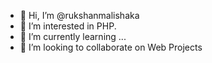 - 👋 Hi, I’m @rukshanmalishaka
- 👀 I’m interested in PHP.
- 🌱 I’m currently learning ...
- 💞️ I’m looking to collaborate on Web Projects 


<!---
rukshanmalishaka/rukshanmalishaka is a ✨ special ✨ repository because its `README.md` (this file) appears on your GitHub profile.
You can click the Preview link to take a look at your changes.
--->
